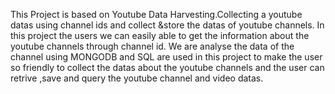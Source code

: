 This Project is based on Youtube Data Harvesting.Collecting a youtube datas using channel ids and collect &store the datas of youtube channels. In this project the users we can easily able to get the information about the youtube channels through channel id. We are analyse the data of the channel using MONGODB and SQL are used in this project to make the user so friendly to collect the datas about the youtube channels and the user can retrive ,save and query the youtube channel and video datas.
